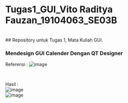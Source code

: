 
# Tugas1_GUI_Vito Raditya Fauzan_19104063_SE03B
</br>
## Repository untuk Tugas 1, Mata Kuliah GUI.
 
### Mendesign GUI Calender Dengan QT Designer

Referensi :
![image](https://drive.google.com/uc?export=view&id=1MJc1JMk0EnUfLN5_rh694g27TW_8v1Ch)

</br>

Hasil :
</br>
![image](https://drive.google.com/uc?export=view&id=18s-OJvaMe_5zsr6ysf2oOQvl5GQqdVaL)
</br>
![image](https://drive.google.com/uc?export=view&id=1Px9Ef0nU0ww3rjpgWbfJtrYyOBqjyxTj)
